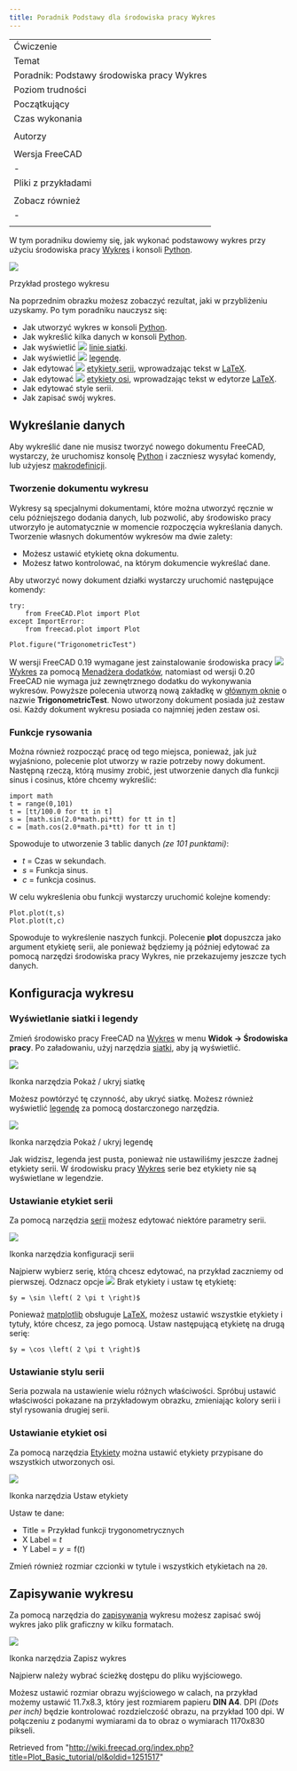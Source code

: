 ```yaml
---
title: Poradnik Podstawy dla środowiska pracy Wykres
---
```


|                                            |
| ------------------------------------------ |
| Ćwiczenie                                  |
| Temat                                      |
| Poradnik: Podstawy środowiska pracy Wykres |
| Poziom trudności                           |
| Początkujący                               |
| Czas wykonania                             |
|                                            |
| Autorzy                                    |
|                                            |
| Wersja FreeCAD                             |
| -                                          |
| Pliki z przykładami                        |
|                                            |
| Zobacz również                             |
| _-_                                        |
|                                            |

W tym poradniku dowiemy się, jak wykonać podstawowy wykres przy użyciu środowiska pracy [Wykres](/Plot_Workbench/pl "Plot Workbench/pl") i konsoli [Python](/Python_console/pl "Python console/pl").

![](/images/Plot_Trigonometric_Example.png)

Przykład prostego wykresu

Na poprzednim obrazku możesz zobaczyć rezultat, jaki w przybliżeniu uzyskamy. Po tym poradniku nauczysz się:

- Jak utworzyć wykres w konsoli [Python](/Python_console/pl "Python console/pl").
- Jak wykreślić kilka danych w konsoli [Python](/Python_console/pl "Python console/pl").
- Jak wyświetlić ![](/images/Plot_Grid.svg) [linie siatki](/Plot_Grid/pl "Plot Grid/pl").
- Jak wyświetlić ![](/images/Plot_Legend.svg) [legendę](/Plot_Legend/pl "Plot Legend/pl").
- Jak edytować ![](/images/Plot_Series.svg) [etykiety serii](/Plot_Series/pl "Plot Series/pl"), wprowadzając tekst w [LaTeX](http://www.latex-project.org).
- Jak edytować ![](/images/Plot_Labels.svg) [etykiety osi](/Plot_Labels/pl "Plot Labels/pl"), wprowadzając tekst w edytorze [LaTeX](http://www.latex-project.org).
- Jak edytować style serii.
- Jak zapisać swój wykres.

## Wykreślanie danych

Aby wykreślić dane nie musisz tworzyć nowego dokumentu FreeCAD, wystarczy, że uruchomisz konsolę [Python](/Python_console/pl "Python console/pl") i zaczniesz wysyłać komendy, lub użyjesz [makrodefinicji](/Macros/pl "Macros/pl").

### Tworzenie dokumentu wykresu

Wykresy są specjalnymi dokumentami, które można utworzyć ręcznie w celu późniejszego dodania danych, lub pozwolić, aby środowisko pracy utworzyło je automatycznie w momencie rozpoczęcia wykreślania danych. Tworzenie własnych dokumentów wykresów ma dwie zalety:

- Możesz ustawić etykietę okna dokumentu.
- Możesz łatwo kontrolować, na którym dokumencie wykreślać dane.

Aby utworzyć nowy dokument działki wystarczy uruchomić następujące komendy:

```
try:
    from FreeCAD.Plot import Plot
except ImportError:
    from freecad.plot import Plot

Plot.figure("TrigonometricTest")

```

W wersji FreeCAD 0.19 wymagane jest zainstalowanie środowiska pracy ![](/images/Workbench_Plot.svg) [Wykres](/Plot_Workbench/pl "Plot Workbench/pl") za pomocą [Menadżera dodatków](/Std_AddonMgr/pl "Std AddonMgr/pl"), natomiast od wersji 0.20 FreeCAD nie wymaga już zewnętrznego dodatku do wykonywania wykresów.
Powyższe polecenia utworzą nową zakładkę w [głównym oknie](/Main_view_area/pl "Main view area/pl") o nazwie **TrigonometricTest**. Nowo utworzony dokument posiada już zestaw osi. Każdy dokument wykresu posiada co najmniej jeden zestaw osi.

### Funkcje rysowania

Można również rozpocząć pracę od tego miejsca, ponieważ, jak już wyjaśniono, polecenie plot utworzy w razie potrzeby nowy dokument. Następną rzeczą, którą musimy zrobić, jest utworzenie danych dla funkcji sinus i cosinus, które chcemy wykreślić:

```
import math
t = range(0,101)
t = [tt/100.0 for tt in t]
s = [math.sin(2.0*math.pi*tt) for tt in t]
c = [math.cos(2.0*math.pi*tt) for tt in t]

```

Spowoduje to utworzenie 3 tablic danych _(ze 101 punktami)_:

- _t_ = Czas w sekundach.
- _s_ = Funkcja sinus.
- _c_ = funkcja cosinus.

W celu wykreślenia obu funkcji wystarczy uruchomić kolejne komendy:

```
Plot.plot(t,s)
Plot.plot(t,c)

```

Spowoduje to wykreślenie naszych funkcji. Polecenie **plot** dopuszcza jako argument etykietę serii, ale ponieważ będziemy ją później edytować za pomocą narzędzi środowiska pracy Wykres, nie przekazujemy jeszcze tych danych.

## Konfiguracja wykresu

### Wyświetlanie siatki i legendy

Zmień środowisko pracy FreeCAD na [Wykres](/Plot_Workbench/pl "Plot Workbench/pl") w menu **Widok → Środowiska pracy**. Po załadowaniu, użyj narzędzia [siatki](/Plot_Grid/pl "Plot Grid/pl"), aby ją wyświetlić.

![](/images/Plot_Grid.svg)

Ikonka narzędzia Pokaż / ukryj siatkę

Możesz powtórzyć tę czynność, aby ukryć siatkę. Możesz również wyświetlić [legendę](/Plot_Legend/pl "Plot Legend/pl") za pomocą dostarczonego narzędzia.

![](/images/Plot_Legend.svg)

Ikonka narzędzia Pokaż / ukryj legendę

Jak widzisz, legenda jest pusta, ponieważ nie ustawiliśmy jeszcze żadnej etykiety serii. W środowisku pracy [Wykres](/Plot_Workbench/pl "Plot Workbench/pl") serie bez etykiety nie są wyświetlane w legendzie.

### Ustawianie etykiet serii

Za pomocą narzędzia [serii](/Plot_Series/pl "Plot Series/pl") możesz edytować niektóre parametry serii.

![](/images/Plot_Series.svg)

Ikonka narzędzia konfiguracji serii

Najpierw wybierz serię, którą chcesz edytować, na przykład zaczniemy od pierwszej. Odznacz opcje ![](/images/CheckBoxFalse.svg) Brak etykiety i ustaw tę etykietę:

```
$y = \sin \left( 2 \pi t \right)$

```

Ponieważ [matplotlib](http://matplotlib.org/) obsługuje [LaTeX](http://www.latex-project.org), możesz ustawić wszystkie etykiety i tytuły, które chcesz, za jego pomocą. Ustaw następującą etykietę na drugą serię:

```
$y = \cos \left( 2 \pi t \right)$

```

### Ustawianie stylu serii

Seria pozwala na ustawienie wielu różnych właściwości. Spróbuj ustawić właściwości pokazane na przykładowym obrazku, zmieniając kolory serii i styl rysowania drugiej serii.

### Ustawianie etykiet osi

Za pomocą narzędzia [Etykiety](/Plot_Labels/pl "Plot Labels/pl") można ustawić etykiety przypisane do wszystkich utworzonych osi.

![](/images/Plot_Labels.svg)

Ikonka narzędzia Ustaw etykiety

Ustaw te dane:

- Title = Przykład funkcji trygonometrycznych
- X Label = $t$
- Y Label = $y = \mathrm{f} \left( t \right)$

Zmień również rozmiar czcionki w tytule i wszystkich etykietach na `20`.

## Zapisywanie wykresu

Za pomocą narzędzia do [zapisywania](/Plot_Save/pl "Plot Save/pl") wykresu możesz zapisać swój wykres jako plik graficzny w kilku formatach.

![](/images/Plot_Save.svg)

Ikonka narzędzia Zapisz wykres

Najpierw należy wybrać ścieżkę dostępu do pliku wyjściowego.

Możesz ustawić rozmiar obrazu wyjściowego w calach, na przykład możemy ustawić 11.7x8.3, który jest rozmiarem papieru **DIN A4**. DPI _(Dots per inch)_ będzie kontrolować rozdzielczość obrazu, na przykład 100 dpi. W połączeniu z podanymi wymiarami da to obraz o wymiarach 1170x830 pikseli.

Retrieved from "<http://wiki.freecad.org/index.php?title=Plot_Basic_tutorial/pl&oldid=1251517>"
